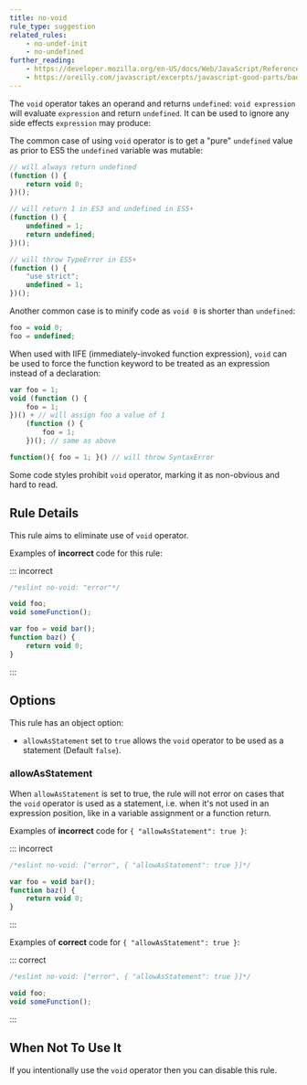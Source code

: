 ```yaml
---
title: no-void
rule_type: suggestion
related_rules:
    - no-undef-init
    - no-undefined
further_reading:
    - https://developer.mozilla.org/en-US/docs/Web/JavaScript/Reference/Operators/void
    - https://oreilly.com/javascript/excerpts/javascript-good-parts/bad-parts.html
---
```


The `void` operator takes an operand and returns `undefined`: `void expression` will evaluate `expression` and return `undefined`. It can be used to ignore any side effects `expression` may produce:

The common case of using `void` operator is to get a "pure" `undefined` value as prior to ES5 the `undefined` variable was mutable:

```js
// will always return undefined
(function () {
    return void 0;
})();

// will return 1 in ES3 and undefined in ES5+
(function () {
    undefined = 1;
    return undefined;
})();

// will throw TypeError in ES5+
(function () {
    "use strict";
    undefined = 1;
})();
```

Another common case is to minify code as `void 0` is shorter than `undefined`:

```js
foo = void 0;
foo = undefined;
```

When used with IIFE (immediately-invoked function expression), `void` can be used to force the function keyword to be treated as an expression instead of a declaration:

```js
var foo = 1;
void (function () {
    foo = 1;
})() + // will assign foo a value of 1
    (function () {
        foo = 1;
    })(); // same as above
```

```js
function(){ foo = 1; }() // will throw SyntaxError
```

Some code styles prohibit `void` operator, marking it as non-obvious and hard to read.

## Rule Details

This rule aims to eliminate use of `void` operator.

Examples of **incorrect** code for this rule:

::: incorrect

```js
/*eslint no-void: "error"*/

void foo;
void someFunction();

var foo = void bar();
function baz() {
    return void 0;
}
```

:::

## Options

This rule has an object option:

- `allowAsStatement` set to `true` allows the `void` operator to be used as a statement (Default `false`).

### allowAsStatement

When `allowAsStatement` is set to true, the rule will not error on cases that the `void` operator is used as a statement, i.e. when it's not used in an expression position, like in a variable assignment or a function return.

Examples of **incorrect** code for `{ "allowAsStatement": true }`:

::: incorrect

```js
/*eslint no-void: ["error", { "allowAsStatement": true }]*/

var foo = void bar();
function baz() {
    return void 0;
}
```

:::

Examples of **correct** code for `{ "allowAsStatement": true }`:

::: correct

```js
/*eslint no-void: ["error", { "allowAsStatement": true }]*/

void foo;
void someFunction();
```

:::

## When Not To Use It

If you intentionally use the `void` operator then you can disable this rule.
